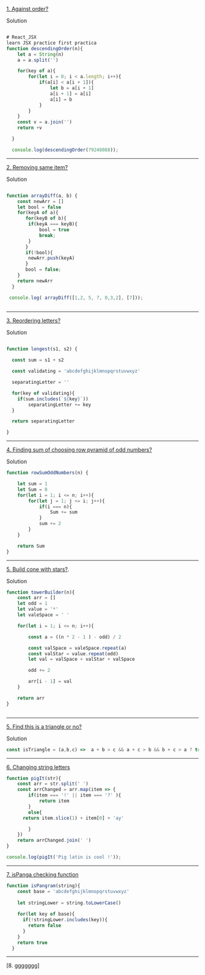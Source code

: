 [1. Against order?](https://www.codewars.com/kata/5467e4d82edf8bbf40000155/train/javascript)

Solution
```js

# React_JSX
learn JSX practice first practica
function descendingOrder(n){
    let a = String(n)
    a = a.split('')

    for(key of a){
        for(let i = 0; i < a.length; i++){
            if(a[i] < a[i + 1]){
                let b = a[i + 1]
                a[i + 1] = a[i]
                a[i] = b
            }
        }
    }
    const v = a.join('')
    return +v

  }

  console.log(descendingOrder(79248088));
  ```
---

[2. Removing same item?](https://www.codewars.com/kata/523f5d21c841566fde000009/train/javascript)

Solution
```js

function arrayDiff(a, b) {
    const newArr = []
    let bool = false
    for(keyA of a){
       for(keyB of b){
        if(keyA === keyB){
            bool = true
            break; 
        }
       }
       if(!bool){
        newArr.push(keyA)
       } 
       bool = false;
    }
    return newArr
  }

 console.log( arrayDiff([1,2, 5, 7, 0,3,2], [7])); 
 
   ```
---

[3. Reordering letters?](https://www.codewars.com/kata/5656b6906de340bd1b0000ac/train/javascript)

Solution
```js

function longest(s1, s2) {

  const sum = s1 + s2

  const validating = 'abcdefghijklmnopqrstuvwxyz'

  separatingLetter = ''

  for(key of validating){
    if(sum.includes(`${key}`))
        separatingLetter += key
  }

  return separatingLetter

}
```
---

[4. Finding sum of choosing row pyramid of odd numbers?](https://www.codewars.com/kata/55fd2d567d94ac3bc9000064/train/javascript)


Solution
```js
function rowSumOddNumbers(n) {

    let sum = 1
    let Sum = 0
	for(let i = 1; i <= n; i++){
        for(let j = 1; j <= i; j++){
            if(i === n){
                Sum += sum
            }
            sum += 2
        }
    }

    return Sum
}

```
---

[5. Build cone with stars?](https://www.codewars.com/kata/576757b1df89ecf5bd00073b/train/javascript).



Solution
```js 
function towerBuilder(n){
    const arr = []
    let odd = 1
    let value = '*'
    let valeSpace = ' '

    for(let i = 1; i <= n; i++){

        const a = ((n * 2 - 1 ) - odd) / 2

        const valSpace = valeSpace.repeat(a) 
        const valStar = value.repeat(odd)
        let val = valSpace + valStar + valSpace

        odd += 2

        arr[i - 1] = val
    }

    return arr
}



```
---

[5. Find this is a triangle or no?](https://www.codewars.com/kata/56606694ec01347ce800001b/train/javascript)

Solution

```js 
const isTriangle = (a,b,c) =>  a + b > c && a + c > b && b + c > a ? true : false

```
---


[6. Changing string letters](https://www.codewars.com/kata/520b9d2ad5c005041100000f/train/javascript)
```js 
function pigIt(str){
    const arr = str.split(' ')
    const arrChanged = arr.map(item => {
        if(item === '!' || item === '?' ){
            return item
        }
        else{
      return item.slice(1) + item[0] + 'ay'

        }
    })
    return arrChanged.join(' ')
}

console.log(pigIt('Pig latin is cool !'));


```
---


[7. isPanga checking function](https://www.codewars.com/kata/545cedaa9943f7fe7b000048/train/javascript)
```js
function isPangram(string){
    const base = 'abcdefghijklmnopqrstuvwxyz'
  
    let stringLower = string.toLowerCase()
    
    for(let key of base){
      if(!stringLower.includes(key)){
        return false
      }
    }
    return true
  }
```
---


[8. ggggggg]
```js 


```





